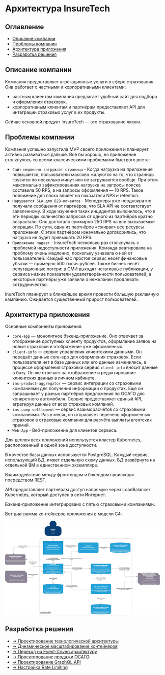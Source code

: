 # Архитектура InsureTech

## Оглавление

- [Описание компании](#описание-компании)
- [Проблемы компании](#проблемы-компании)
- [Архитектура приложения](#архитектура-приложения)
- [Разработка решения](#разработка-решения)

## Описание компании

Компания предоставляет агрегационные услуги в сфере страхования. Она работает с частными и корпоративными клиентами:

- частным клиентам компания предлагает удобный сайт для подбора и оформления страховок,
- корпоративным клиентам и партнёрам предоставляет API для интеграции страховых услуг в их продукты.

Сейчас основной продукт InsureTech — это страхование жизни.

## Проблемы компании

Компания успешно запустила MVP своего приложения и планирует активно развиваться дальше. Всё бы хорошо, но приложение столкнулось со всеми классическими проблемами быстрого роста:

- `Сайт медленно загружает страницы` - Когда нагрузка на приложение повышается, пользователи массово жалуются на то, что страницы грузятся по несколько минут или не загружаются вообще. При этом максимально зафиксированная нагрузка на запросы поиска составила 50 RPS, а на запросы оформления — 10 RPS. Такое положение дел плохо влияет на показатели NPS и retention.
- `Нарушается SLA для B2B-клиентов` - Менеджеры уже неоднократно получали сообщения от партнёров, что SLA API не соответствует заявленному. В ходе изучения таких инцидентов выяснилось, что в эти периоды количество запросов от одного из партнёров кратно возрастало. Оно достигало суммарно 250 RPS на все вызываемые операции. По сути, один из партнёров «сжирал» все ресурсы приложения. С этим партнёром изначально договорились, что нагрузка не будет превышать 20 RPS.
- `Приложение падает` - InsureTech несколько раз столкнулась с проблемой недоступности приложения. Команда реагировала на проблему очень медленно, поскольку узнавала о ней от пользователей. Каждый час простоя сервис несёт финансовые убытки — примерно 500 тысяч рублей. Также бизнес несёт репутационные потери: в СМИ выходят негативные публикации, у сервиса низкие показатели удовлетворённости пользователей, а некоторые партнёры уже заявили о нежелании продлевать сотрудничество.

InureTech планирует в ближайшее время провести большую рекламную кампанию. Ожидается существенный прирост пользователей.

## Архитектура приложения

Основные компоненты приложения:

- `core-app` — монолитное бэкенд-приложение. Оно отвечает за отображение доступных клиенту продуктов, оформление заявок на новые страховки и отображение уже оформленных.
- `client-info` — сервис управления клиентскими данными. Он передаёт данные core-app для оформления страховок. Если пользователя нет в базе данных или его данные изменились, в процессе оформления страховки сервис `client-info` вносит данные в базу. Он же отвечает за отображение и редактирование клиентских данных в личном кабинете.
- `ins-product-aggregator` — сервис интеграции со страховыми компаниями для получения информации о продуктах. Ещё он запрашивает у разных партнёров предложения по ОСАГО для конкретного автомобиля. Сервис предоставляет единый API, агрегируя данные от всех страховых компаний.
- `ins-comp-settlement` — сервис взаиморасчётов со страховыми компаниями. Раз в месяц он отправляет перечень оформленных страховок в страховые компании для расчёта выплаты агентских премий.
- `Web-App` - Веб-приложение для клиентов сервиса.

Для деплоя всех приложений используется кластер Kubernetes, расположенный в одной зоне доступности.

В качестве базы данных используется PostgreSQL. Каждый сервис, использующий БД, имеет отдельную схему данных. БД развёрнута на отдельной ВМ в единственном экземпляре.

Взаимодействие между фронтендом и бэкендом происходит посредством REST.

API предоставляет партнёрам доступ напрямую через LoadBalancer Kubernetes, который доступен в сети Интернет.

Бэкенд-приложение интегрировано с пятью страховыми компаниями.

Вот диаграмма контейнеров приложения в модели C4:

![Текущая диаграмма](./current_arch.png)

## Разработка решения

- [-> Проектирование технологической архитектуры](./Task1/ReadMe.md)
- [-> Динамическое масштабирование контейнеров](./Task2/ReadMe.md)
- [-> Переход на Event-Driven архитектуру](./Task3/ReadMe.md)
- [-> Проектирование продажи ОСАГО](./Task4/ReadMe.md)
- [-> Проектирование GraphQL API](./Task5/ReadMe.md)
- [-> Настройка Rate Limiting](./Task6/ReadMe.md)
